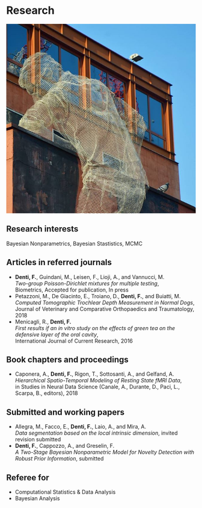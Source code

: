 # Research

<img align="center" src="images/tres4.jpg?raw=true"/>

## Research interests

Bayesian Nonparametrics, Bayesian Stastistics, MCMC 

## Articles in referred journals
+ **Denti, F.**, Guindani, M., Leisen, F., Lioji, A., and Vannucci, M.  
*Two-group Poisson-Dirichlet mixtures for multiple testing*,  
Biometrics, Accepted for publication, In press
+ Petazzoni, M., De Giacinto, E., Troiano, D., **Denti, F.**, and Buiatti, M.  
*Computed Tomographic Trochlear Depth Measurement in Normal Dogs*,  
Journal of Veterinary and Comparative Orthopaedics and Traumatology, 2018
+  Menicagli, R., **Denti, F.**  
*First results if an in vitro study on the effects of green tea on the defensive layer of the oral cavity*,  
International Journal of Current Research, 2016  


## Book chapters and proceedings

+ Caponera, A., **Denti, F.**, Rigon, T., Sottosanti, A., and Gelfand, A.  
*Hierarchical Spatio-Temporal Modeling of Resting State fMRI Data*,  
in Studies in Neural Data Science (Canale, A., Durante, D., Paci, L., Scarpa, B., editors), 2018

## Submitted and working papers

+ Allegra, M., Facco, E., **Denti, F.**, Laio, A., and Mira, A.  
*Data segmentation based on the local intrinsic dimension*,
invited revision submitted
+  **Denti, F.**, Cappozzo, A., and Greselin, F.  
*A Two-Stage Bayesian Nonparametric Model for Novelty Detection with Robust Prior Information*,
submitted



## Referee for
+ Computational Statistics & Data Analysis
+ Bayesian Analysis